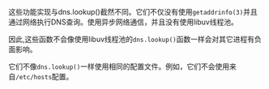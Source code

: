 
这些功能实现与dns.lookup()截然不同。它们不仅没有使用`getaddrinfo(3)`并且通过网络执行DNS查询。使用异步网络通信，并且没有使用libuv线程池。

因此,这些函数不会像使用libuv线程池的`dns.lookup()`函数一样会对其它进程有负面影响。

它们不像`dns.lookup()`一样使用相同的配置文件。例如，它们不会使用来自`/etc/hosts`配置。
